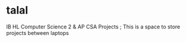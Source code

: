 # talal
IB HL Computer Science 2 & AP CSA Projects
; This is a space to store projects between laptops
